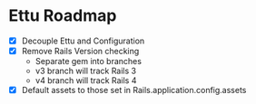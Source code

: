 Ettu Roadmap
============

- [x] Decouple Ettu and Configuration
- [x] Remove Rails Version checking
    - Separate gem into branches
    - v3 branch will track Rails 3
    - v4 branch will track Rails 4
- [x] Default assets to those set in Rails.application.config.assets
